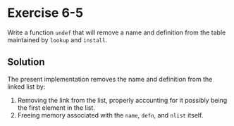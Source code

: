 # Exercise 6-5

Write a function `undef` that will remove a name and definition from the table maintained by `lookup` and `install`.

## Solution

The present implementation removes the name and definition from the linked list by:

1. Removing the link from the list, properly accounting for it possibly being the first element in the list.
2. Freeing memory associated with the `name`, `defn`, and `nlist` itself.
